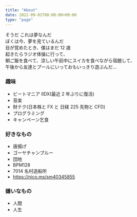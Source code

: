 ```yaml
---
title: "About"
date: 2022-09-01T00:00:00+09:00
type: "page"
---
```


そうだ これは夢なんだ  
ぼくは今、夢を見ているんだ  
目が覚めたとき、僕はまだ 12 歳  
起きたらラジオ体操に行って、  
朝ご飯を食べて、涼しい午前中にスイカを食べながら宿題して、  
午後から友達とプールにいっておもいっきり遊ぶんだ…

### 趣味

- ビートマニア IIDX(最近 2 年ぶりに復活)
- 音楽
- 財テク(日本株と FX と 日経 225 先物と CFD)
- プログラミング
- キャンペーン乞食

### 好きなもの

- 唐揚げ
- ゴーヤチャンプルー
- 団地
- BPM128
- 7014 名村造船所
- https://nico.ms/sm40345855

### 嫌いなもの

- 人間
- 人生
